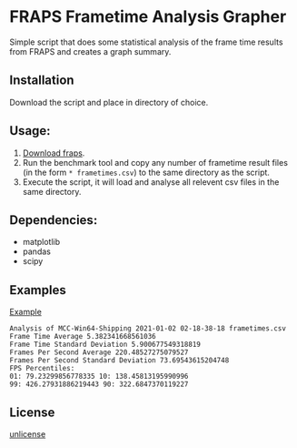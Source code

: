 # FRAPS Frametime Analysis Grapher 

Simple script that does some statistical analysis of the frame time results from FRAPS and creates a graph summary.

## Installation

Download the script and place in directory of choice.

## Usage:

1. [Download fraps](https://fraps.com/download.php).
2. Run the benchmark tool and copy any number of frametime result files (in the form `* frametimes.csv`) to the same directory as the script.
3. Execute the script, it will load and analyse all relevent csv files in the same directory.

## Dependencies:
- matplotlib
- pandas
- scipy

## Examples

[Example](https://i.ibb.co/Tt4wQ5H/3.png)

```
Analysis of MCC-Win64-Shipping 2021-01-02 02-18-38-18 frametimes.csv
Frame Time Average 5.382341668561036
Frame Time Standard Deviation 5.900677549318819
Frames Per Second Average 220.48527275079527
Frames Per Second Standard Deviation 73.69543615204748
FPS Percentiles:
01: 79.23299856778335 10: 138.45813195990996
99: 426.27931886219443 90: 322.6847370119227
```

## License
[unlicense](https://choosealicense.com/licenses/unlicense/)